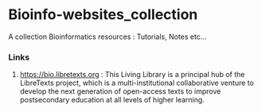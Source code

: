 # Bioinfo-websites_collection

A collection Bioinformatics resources : Tutorials, Notes etc...

### Links

1. https://bio.libretexts.org : This Living Library is a principal hub of the LibreTexts project, which is a multi-institutional collaborative venture to develop the next generation of open-access texts to improve postsecondary education at all levels of higher learning.
